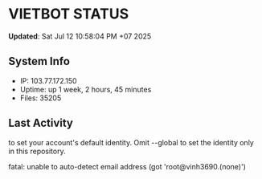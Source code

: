 # VIETBOT STATUS
**Updated**: Sat Jul 12 10:58:04 PM +07 2025

## System Info
- IP: 103.77.172.150
- Uptime: up 1 week, 2 hours, 45 minutes
- Files: 35205

## Last Activity

to set your account's default identity.
Omit --global to set the identity only in this repository.

fatal: unable to auto-detect email address (got 'root@vinh3690.(none)')
